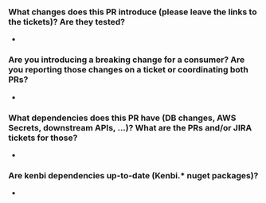 ### What changes does this PR introduce (please leave the links to the tickets)? Are they tested?
* 


### Are you introducing a breaking change for a consumer? Are you reporting those changes on a ticket or coordinating both PRs?
*


### What dependencies does this PR have (DB changes, AWS Secrets, downstream APIs, ...)? What are the PRs and/or JIRA tickets for those?
*


### Are kenbi dependencies up-to-date (Kenbi.* nuget packages)?
*

